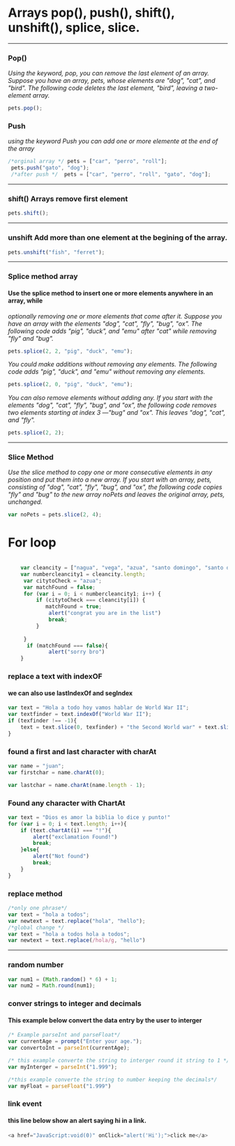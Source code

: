 <!--nota javascrip-->
# Arrays pop(), push(), shift(), unshift(), splice,  slice.
---

### Pop()
*Using the keyword, pop, you can remove the last element of an array.
Suppose you have an array, pets, whose elements are "dog", "cat", and "bird". The
following code deletes the last element, "bird", leaving a two-element array.*
```JavaScript
pets.pop();
```
### Push

*using the keyword Push you can add one or more elemente at the end of the array*
```JavaScript 
/*orginal array */ pets = ["car", "perro", "roll"];
 pets.push("gato", "dog");
 /*after push */  pets = ["car", "perro", "roll", "gato", "dog"];
```
---
### shift() Arrays remove first element
 ```javaScript
 pets.shift();
 ```
 ---
 ### unshift Add more than one element at the begining of the array.
 ```javaScript 
 pets.unshift("fish", "ferret");
```
---
### Splice method array
#### Use the splice method to insert one or more elements anywhere in an array, while
*optionally removing one or more elements that come after it. Suppose you have an array with
the elements "dog", "cat", "fly", "bug", "ox". The following code adds "pig", "duck", and "emu"
after "cat" while removing "fly" and "bug".*
```JavaScript
pets.splice(2, 2, "pig", "duck", "emu");

```
*You could make additions without removing any elements. The following code adds
"pig", "duck", and "emu" without removing any elements.*
```JavaScript
pets.splice(2, 0, "pig", "duck", "emu");
```
*You can also remove elements without adding any. If you start with the elements "dog",
"cat", "fly", "bug", and "ox", the following code removes two elements starting at index 3
—"bug" and "ox". This leaves "dog", "cat", and "fly".*
```JavaScript
pets.splice(2, 2);
```
---
### Slice Method 
*Use the slice method to copy one or more consecutive elements in any position and put
them into a new array. If you start with an array, pets, consisting of "dog", "cat", "fly", "bug", and "ox", the following code copies "fly" and "bug" to the new array noPets and leaves the
original array, pets, unchanged.*
```JavaScript
var noPets = pets.slice(2, 4);
```
# For loop
```JavaScript
  
    var cleancity = ["nagua", "vega", "azua", "santo domingo", "santo domingo norte"];
    var numbercleancity1 = cleancity.length;
     var citytoCheck = "azua";
     var matchFound = false;
     for (var i = 0; i < numbercleancity1; i++) {
         if (citytoCheck === cleancity[i]) {
            matchFound = true;
             alert("congrat you are in the list")
             break;
         }
         
     }
      if (matchFound === false){
             alert("sorry bro")
    }
```
### replace a text with indexOF
#### we can also use lastIndexOf and segIndex
```JavaScript
var text = "Hola a todo hoy vamos hablar de World War II";
var textfinder = text.indexOf("World War II");
if (texfinder !== -1){
    text = text.slice(0, texfinder) + "the Second World war" + text.slice(textfinder + 12);
} 
```
### found a first and last character with charAt
```JavaScript
var name = "juan";
var firstchar = name.charAt(0);

var lastchar = name.charAt(name.length - 1);
```
### Found any character with ChartAt
```JavaScript
var text = "Dios es amor la biblia lo dice y punto!"
for (var i = 0; i < text.length; i++){
    if (text.chartAt(i) === "!"){
        alert("exclamation Found!")
        break;
    }else{
        alert("Not found")
        break;
    }
}
```
### replace method
```JavaScript
/*only one phrase*/
var text = "hola a todos";
var newtext = text.replace("hola", "hello");
/*global change */
var text = "hola a todos hola a todos";
var newtext = text.replace(/hola/g, "hello")
```
---
### random number
```JavaScript
var num1 = (Math.random() * 6) + 1;
var num2 = Math.round(num1);
```
### conver strings to integer and decimals
#### This example below convert the data entry by the user to interger
```JavaScript
/* Example parseInt and parseFloat*/
var currentAge = prompt("Enter your age.");
var convertoInt = parseInt(currentAge);

/* this example converte the string to interger round it string to 1 */
var myInterger = parseInt("1.999");

/*this example converte the string to number keeping the decimals*/
var myFloat = parseFloat("1.999")
```
### link event
#### this line below show an alert saying hi in a link. 
```JavaScript
<a href="JavaScript:void(0)" onClick="alert('Hi');">click me</a>
```